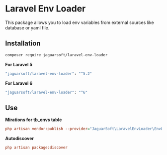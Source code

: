 # Laravel Env Loader

This package allows you to load env variables from external sources like database or yaml file.

## Installation

```bash
composer require jaguarsoft/laravel-env-loader
```
**For Laravel 5**
```bash
"jaguarsoft/laravel-env-loader": "^5.2"
```

**For Laravel 6**
```bash
"jaguarsoft/laravel-env-loader": "^6"
```

## Use

**Mirations for tb_envs table**
```ini
php artisan vendor:publish --provider="JaguarSoft\LaravelEnvLoader\EnvLoaderServiceProvider"
```

**Autodiscover**
```ini
php artisan package:discover
```
